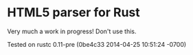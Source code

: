 # HTML5 parser for Rust

Very much a work in progress!  Don't use this.

Tested on rustc 0.11-pre (0be4c33 2014-04-25 10:51:24 -0700)

